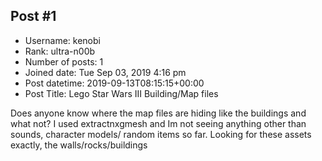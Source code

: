 ## Post #1
- Username: kenobi
- Rank: ultra-n00b
- Number of posts: 1
- Joined date: Tue Sep 03, 2019 4:16 pm
- Post datetime: 2019-09-13T08:15:15+00:00
- Post Title: Lego Star Wars III Building/Map files

Does anyone know where the map files are hiding like the buildings and what not? 
I used extractnxgmesh and Im not seeing anything other than sounds, character models/ random items so far. 
Looking for these assets exactly, the walls/rocks/buildings
